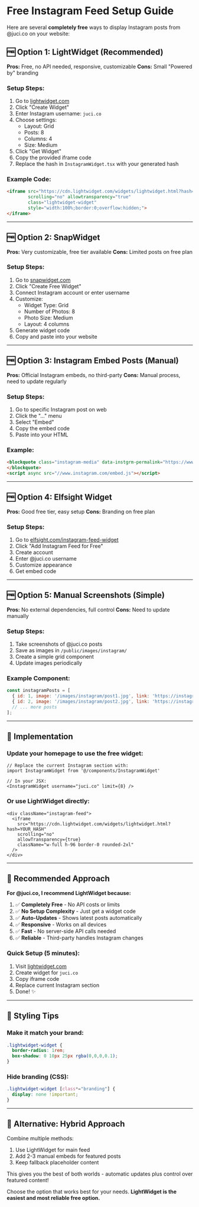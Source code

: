 # Free Instagram Feed Setup Guide

Here are several **completely free** ways to display Instagram posts from @juci.co on your website:

## 🆓 Option 1: LightWidget (Recommended)

**Pros:** Free, no API needed, responsive, customizable
**Cons:** Small "Powered by" branding

### Setup Steps:
1. Go to [lightwidget.com](https://lightwidget.com)
2. Click "Create Widget"
3. Enter Instagram username: `juci.co`
4. Choose settings:
   - Layout: Grid
   - Posts: 8
   - Columns: 4
   - Size: Medium
5. Click "Get Widget"
6. Copy the provided iframe code
7. Replace the hash in `InstagramWidget.tsx` with your generated hash

### Example Code:
```html
<iframe src="https://cdn.lightwidget.com/widgets/lightwidget.html?hash=YOUR_HASH_HERE" 
        scrolling="no" allowtransparency="true" 
        class="lightwidget-widget" 
        style="width:100%;border:0;overflow:hidden;">
</iframe>
```

---

## 🆓 Option 2: SnapWidget

**Pros:** Very customizable, free tier available
**Cons:** Limited posts on free plan

### Setup Steps:
1. Go to [snapwidget.com](https://snapwidget.com)
2. Click "Create Free Widget"
3. Connect Instagram account or enter username
4. Customize:
   - Widget Type: Grid
   - Number of Photos: 8
   - Photo Size: Medium
   - Layout: 4 columns
5. Generate widget code
6. Copy and paste into your website

---

## 🆓 Option 3: Instagram Embed Posts (Manual)

**Pros:** Official Instagram embeds, no third-party
**Cons:** Manual process, need to update regularly

### Setup Steps:
1. Go to specific Instagram post on web
2. Click the "..." menu
3. Select "Embed"
4. Copy the embed code
5. Paste into your HTML

### Example:
```html
<blockquote class="instagram-media" data-instgrm-permalink="https://www.instagram.com/p/POST_ID/">
</blockquote>
<script async src="//www.instagram.com/embed.js"></script>
```

---

## 🆓 Option 4: Elfsight Widget

**Pros:** Good free tier, easy setup
**Cons:** Branding on free plan

### Setup Steps:
1. Go to [elfsight.com/instagram-feed-widget](https://elfsight.com/instagram-feed-widget/)
2. Click "Add Instagram Feed for Free"
3. Create account
4. Enter @juci.co username
5. Customize appearance
6. Get embed code

---

## 🆓 Option 5: Manual Screenshots (Simple)

**Pros:** No external dependencies, full control
**Cons:** Need to update manually

### Setup Steps:
1. Take screenshots of @juci.co posts
2. Save as images in `/public/images/instagram/`
3. Create a simple grid component
4. Update images periodically

### Example Component:
```jsx
const instagramPosts = [
  { id: 1, image: '/images/instagram/post1.jpg', link: 'https://instagram.com/p/POST1' },
  { id: 2, image: '/images/instagram/post2.jpg', link: 'https://instagram.com/p/POST2' },
  // ... more posts
];
```

---

## 🚀 Implementation

### Update your homepage to use the free widget:

```tsx
// Replace the current Instagram section with:
import InstagramWidget from '@/components/InstagramWidget'

// In your JSX:
<InstagramWidget username="juci.co" limit={8} />
```

### Or use LightWidget directly:

```tsx
<div className="instagram-feed">
  <iframe 
    src="https://cdn.lightwidget.com/widgets/lightwidget.html?hash=YOUR_HASH" 
    scrolling="no" 
    allowTransparency={true}
    className="w-full h-96 border-0 rounded-2xl"
  />
</div>
```

---

## 📱 Recommended Approach

**For @juci.co, I recommend LightWidget because:**

1. ✅ **Completely Free** - No API costs or limits
2. ✅ **No Setup Complexity** - Just get a widget code
3. ✅ **Auto-Updates** - Shows latest posts automatically  
4. ✅ **Responsive** - Works on all devices
5. ✅ **Fast** - No server-side API calls needed
6. ✅ **Reliable** - Third-party handles Instagram changes

### Quick Setup (5 minutes):
1. Visit [lightwidget.com](https://lightwidget.com)
2. Create widget for `juci.co`
3. Copy iframe code
4. Replace current Instagram section
5. Done! ✨

---

## 🎨 Styling Tips

### Make it match your brand:
```css
.lightwidget-widget {
  border-radius: 1rem;
  box-shadow: 0 10px 25px rgba(0,0,0,0.1);
}
```

### Hide branding (CSS):
```css
.lightwidget-widget [class*="branding"] {
  display: none !important;
}
```

---

## 🔄 Alternative: Hybrid Approach

Combine multiple methods:
1. Use LightWidget for main feed
2. Add 2-3 manual embeds for featured posts
3. Keep fallback placeholder content

This gives you the best of both worlds - automatic updates plus control over featured content!

Choose the option that works best for your needs. **LightWidget is the easiest and most reliable free option.**
